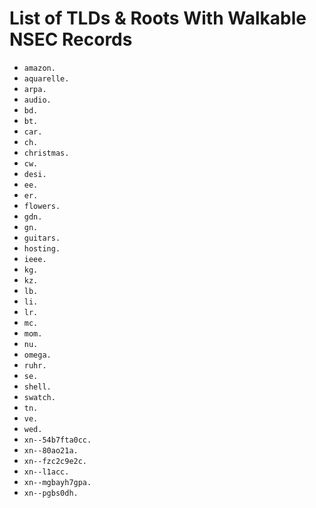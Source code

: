 # List of TLDs & Roots With Walkable NSEC Records

* `amazon.`
* `aquarelle.`
* `arpa.`
* `audio.`
* `bd.`
* `bt.`
* `car.`
* `ch.`
* `christmas.`
* `cw.`
* `desi.`
* `ee.`
* `er.`
* `flowers.`
* `gdn.`
* `gn.`
* `guitars.`
* `hosting.`
* `ieee.`
* `kg.`
* `kz.`
* `lb.`
* `li.`
* `lr.`
* `mc.`
* `mom.`
* `nu.`
* `omega.`
* `ruhr.`
* `se.`
* `shell.`
* `swatch.`
* `tn.`
* `ve.`
* `wed.`
* `xn--54b7fta0cc.`
* `xn--80ao21a.`
* `xn--fzc2c9e2c.`
* `xn--l1acc.`
* `xn--mgbayh7gpa.`
* `xn--pgbs0dh.`
